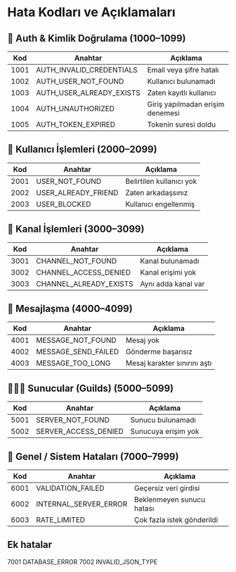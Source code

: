 # Hata Kodları ve Açıklamaları

## 🔐 Auth & Kimlik Doğrulama (1000–1099)

| Kod  | Anahtar                  | Açıklama                             |
|------|--------------------------|--------------------------------------|
| 1001 | AUTH_INVALID_CREDENTIALS | Email veya şifre hatalı              |
| 1002 | AUTH_USER_NOT_FOUND      | Kullanıcı bulunamadı                 |
| 1003 | AUTH_USER_ALREADY_EXISTS | Zaten kayıtlı kullanıcı              |
| 1004 | AUTH_UNAUTHORIZED        | Giriş yapılmadan erişim denemesi     |
| 1005 | AUTH_TOKEN_EXPIRED       | Tokenin suresi doldu                 |

## 👤 Kullanıcı İşlemleri (2000–2099)

| Kod  | Anahtar              | Açıklama                   |
|------|----------------------|----------------------------|
| 2001 | USER_NOT_FOUND       | Belirtilen kullanıcı yok   |
| 2002 | USER_ALREADY_FRIEND  | Zaten arkadaşsınız         |
| 2003 | USER_BLOCKED         | Kullanıcı engellenmiş      |

## 🧵 Kanal İşlemleri (3000–3099)

| Kod  | Anahtar               | Açıklama                   |
|------|-----------------------|----------------------------|
| 3001 | CHANNEL_NOT_FOUND     | Kanal bulunamadı           |
| 3002 | CHANNEL_ACCESS_DENIED | Kanal erişimi yok          |
| 3003 | CHANNEL_ALREADY_EXISTS| Aynı adda kanal var        |

## 💬 Mesajlaşma (4000–4099)

| Kod  | Anahtar              | Açıklama                        |
|------|----------------------|---------------------------------|
| 4001 | MESSAGE_NOT_FOUND    | Mesaj yok                       |
| 4002 | MESSAGE_SEND_FAILED  | Gönderme başarısız              |
| 4003 | MESSAGE_TOO_LONG     | Mesaj karakter sınırını aştı    |

## 🧑‍🤝‍🧑 Sunucular (Guilds) (5000–5099)

| Kod  | Anahtar               | Açıklama                    |
|------|-----------------------|-----------------------------|
| 5001 | SERVER_NOT_FOUND      | Sunucu bulunamadı           |
| 5002 | SERVER_ACCESS_DENIED  | Sunucuya erişim yok         |

## 🧱 Genel / Sistem Hataları (7000–7999)

| Kod  | Anahtar               | Açıklama                           |
|------|-----------------------|------------------------------------|
| 6001 | VALIDATION_FAILED     | Geçersiz veri girdisi              |
| 6002 | INTERNAL_SERVER_ERROR | Beklenmeyen sunucu hatası          |
| 6003 | RATE_LIMITED          | Çok fazla istek gönderildi         |

## Ek hatalar
7001 DATABASE_ERROR
7002 INVALID_JSON_TYPE